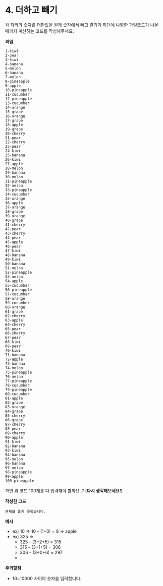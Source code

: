 # 4. 더하고 빼기

각 자리의 숫자를 더한값을 원래 숫자에서 빼고 결과가 하단에 나열한 과일코드가 나올때까지 계산하는 코드를 작성해주세요.

**과일**

```
1-kiwi
2-pear
3-kiwi
4-banana
5-melon
6-banana
7-melon
8-pineapple
9-apple
10-pineapple
11-cucumber
12-pineapple
13-cucumber
14-orange
15-grape
16-orange
17-grape
18-apple
19-grape
20-cherry
21-pear
22-cherry
23-pear
24-kiwi
25-banana
26-kiwi
27-apple
28-melon
29-banana
30-melon
31-pineapple
32-melon
33-pineapple
34-cucumber
35-orange
36-apple
37-orange
38-grape
39-orange
40-grape
41-cherry
42-pear
43-cherry
44-pear
45-apple
46-pear
47-kiwi
48-banana
49-kiwi
50-banana
51-melon
52-pineapple
53-melon
54-apple
55-cucumber
56-pineapple
57-cucumber
58-orange
59-cucumber
60-orange
61-grape
62-cherry
63-apple
64-cherry
65-pear
66-cherry
67-pear
68-kiwi
69-pear
70-kiwi
71-banana
72-apple
73-banana
74-melon
75-pineapple
76-melon
77-pineapple
78-cucumber
79-pineapple
80-cucumber
81-apple
82-grape
83-orange
84-grape
85-cherry
86-grape
87-cherry
88-pear
89-cherry
90-apple
91-kiwi
92-banana
93-kiwi
94-banana
95-melon
96-banana
97-melon
98-pineapple
99-apple
100-pineapple

```

과연 위 코드 100개를 다 입력해야 할까요..? (**다시 생각해보세요!**)

**작성한 코드**

```
문제를 풀지 못했습니다.

```

**예시**

- ex) 10 => 10 - (1+0) = 9 ⇒ apple
- ex) 325 =>
  - 325 - (3+2+5) = 315
  - 315 - (3+1+5) = 306
  - 306 - (3+0+6) = 297
  - ...

**주의할점**

- 10~10000 사이의 숫자를 입력합니다.
